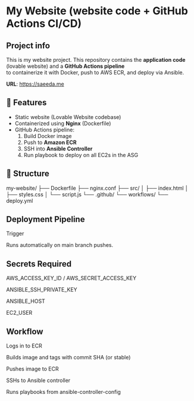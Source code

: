 # My Website (website code + GitHub Actions CI/CD)

## Project info
This is my website project. This repository contains the **application code** (lovable website) and a **GitHub Actions pipeline**  
to containerize it with Docker, push to AWS ECR, and deploy via Ansible.

**URL**: https://saeeda.me

## 🚀 Features
- Static website (Lovable Website codebase)
- Containerized using **Nginx** (Dockerfile)
- GitHub Actions pipeline:
  1. Build Docker image
  2. Push to **Amazon ECR**
  3. SSH into **Ansible Controller**
  4. Run playbook to deploy on all EC2s in the ASG

## 📂 Structure
my-website/
├── Dockerfile
├── nginx.conf
├── src/
│ ├── index.html
│ ├── styles.css
│ └── script.js
└── .github/
└── workflows/
└── deploy.yml

## Deployment Pipeline
Trigger

Runs automatically on main branch pushes.

## Secrets Required

AWS_ACCESS_KEY_ID / AWS_SECRET_ACCESS_KEY

ANSIBLE_SSH_PRIVATE_KEY

ANSIBLE_HOST

EC2_USER

## Workflow

Logs in to ECR

Builds image and tags with commit SHA (or stable)

Pushes image to ECR

SSHs to Ansible controller

Runs playbooks from ansible-controller-config

